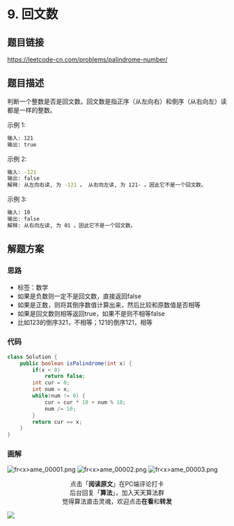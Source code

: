 
# 9. 回文数

## 题目链接

https://leetcode-cn.com/problems/palindrome-number/

## 题目描述

判断一个整数是否是回文数。回文数是指正序（从左向右）和倒序（从右向左）读都是一样的整数。

示例 1:

```bash
输入: 121
输出: true
```

示例 2:

```bash
输入: -121
输出: false
解释: 从左向右读, 为 -121 。 从右向左读, 为 121- 。因此它不是一个回文数。
```

示例 3:

```bash
输入: 10
输出: false
解释: 从右向左读, 为 01 。因此它不是一个回文数。
```

## 解题方案

### 思路

- 标签：数学
- 如果是负数则一定不是回文数，直接返回false
- 如果是正数，则将其倒序数值计算出来，然后比较和原数值是否相等
- 如果是回文数则相等返回true，如果不是则不相等false
- 比如123的倒序321，不相等；121的倒序121，相等

### 代码

```java
class Solution {
    public boolean isPalindrome(int x) {
        if(x < 0)
            return false;
        int cur = 0;
        int num = x;
        while(num != 0) {
            cur = cur * 10 + num % 10;
            num /= 10;
        }
        return cur == x;
    }
}
```

### 画解

![fr&lt;x&gt;ame_00001.png](https://i.loli.net/2019/06/06/5cf88fae1022717169.png)
![fr&lt;x&gt;ame_00002.png](https://i.loli.net/2019/06/06/5cf88fae06ae063620.png)
![fr&lt;x&gt;ame_00003.png](https://i.loli.net/2019/06/06/5cf88fae26f3863032.png)


<span style="display:block;text-align:center;">点击「<strong>阅读原文</strong>」在PC端评论打卡</span>
<span style="display:block;text-align:center;">后台回复「<strong>算法</strong>」，加入天天算法群</span>
<span style="display:block;text-align:center;">觉得算法直击灵魂，欢迎点击<strong>在看</strong>和<strong>转发</strong></span>

![](https://i.loli.net/2019/05/20/5ce23b33cc01d73486.gif)